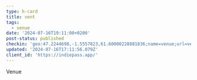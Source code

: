 ```yaml
---
type: h-card
title: vent
tags:
  - venue
date: '2024-07-16T19:11:00+0200'
post-status: published
checkin: 'geo:47.2244698,-1.5557823,61.60000228881836;name=venue;url=venue. com'
updated: '2024-07-16T17:11:56.079Z'
client_id: 'https://indiepass.app/'
---
```

Venue
